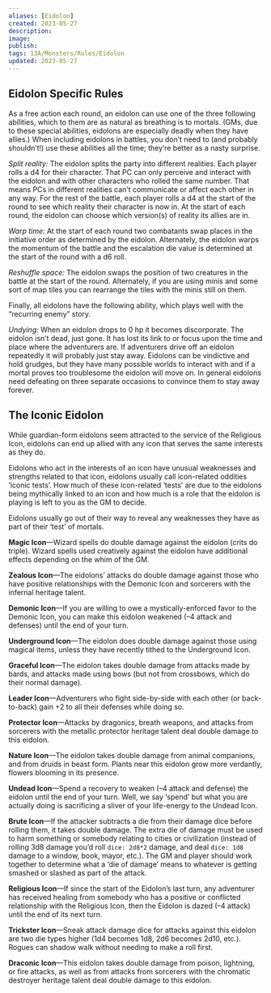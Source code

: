 ```yaml
---
aliases: [Eidolon]
created: 2023-05-27
description: 
image: 
publish: 
tags: 13A/Monsters/Rules/Eidolon
updated: 2023-05-27
---
```


## Eidolon Specific Rules 

As a free action each round, an eidolon can use one of the three
following abilities, which to them are as natural as breathing is to
mortals. (GMs, due to these special abilities, eidolons are especially
deadly when they have allies.) When including eidolons in battles, you
don’t need to (and probably shouldn’t!) use these abilities all the
time; they’re better as a nasty surprise.

*Split reality:* The eidolon splits the party into different realities. Each player rolls a d4 for their character. That PC can only perceive and interact with the eidolon and with other characters who rolled the same number. That means PCs in different realities can’t communicate or affect each other in any way. For the rest of the battle, each player rolls a d4 at the start of the round to see which reality their character is now in. At the start of each round, the eidolon can choose which version(s) of reality its allies are in.

*Warp time:* At the start of each round two combatants swap places in the initiative order as determined by the eidolon. Alternately, the eidolon warps the momentum of the battle and the escalation die value is determined at the start of the round with a d6 roll.

*Reshuffle space:* The eidolon swaps the position of two creatures in
the battle at the start of the round. Alternately, if you are using
minis and some sort of map tiles you can rearrange the tiles with the
minis still on them.

Finally, all eidolons have the following ability, which plays well with
the “recurring enemy” story.

*Undying:* When an eidolon drops to 0 hp it becomes discorporate. The eidolon isn’t dead, just gone. It has lost its link to or focus upon the time and place where the adventurers are. If adventurers drive off an eidolon repeatedly it will probably just stay away. Eidolons can be vindictive and hold grudges, but they have many possible worlds to interact with and if a mortal proves too troublesome the eidolon will move on. In general eidolons need defeating on three separate occasions to convince them to stay away forever.

## The Iconic Eidolon

While guardian-form eidolons seem attracted to the service of the
Religious Icon, eidolons can end up allied with any icon that serves the
same interests as they do.

Eidolons who act in the interests of an icon have unusual weaknesses and strengths related to that icon, eidolons usually call icon-related oddities ‘iconic tests’. How much of these icon-related ‘tests’ are due to the eidolons being mythically linked to an icon and how much is a role that the eidolon is playing is left to you as the GM to decide.

Eidolons usually go out of their way to reveal any weaknesses they have as part of their ‘test’ of mortals. 

**Magic Icon**—Wizard spells do double damage against the eidolon (crits do triple). Wizard spells used creatively against the eidolon have additional effects depending on the whim of the GM. 


**Zealous Icon**—The eidolons’ attacks do double damage against those who have positive relationships with the Demonic Icon and sorcerers with the infernal heritage talent.

**Demonic Icon**—If you are willing to owe a mystically-enforced favor to the Demonic Icon, you can make this eidolon weakened (–4 attack and defenses) until the end of your turn.

**Underground Icon**—The eidolon does double damage against those using magical items, unless they have recently tithed to the Underground Icon.

**Graceful Icon**—The eidolon takes double damage from attacks made by bards, and attacks made using bows (but not from crossbows, which do their normal damage).

**Leader Icon**—Adventurers who fight side-by-side with each other (or back-to-back) gain +2 to all their defenses while doing so.

**Protector Icon**—Attacks by dragonics, breath weapons, and attacks from sorcerers with the metallic protector heritage talent deal double damage to this eidolon.

**Nature Icon**—The eidolon takes double damage from animal companions, and from druids in beast form. Plants near this eidolon grow more verdantly, flowers blooming in its presence.

**Undead Icon**—Spend a recovery to weaken (–4 attack and defense) the eidolon until the end of your turn. Well, we say ‘spend’ but what you are actually doing is sacrificing a sliver of your life-energy to the Undead Icon.

**Brute Icon**—If the attacker subtracts a die from their damage dice before rolling them, it takes double damage. The extra die of damage must be used to harm something or somebody relating to cities or civilization (instead of rolling 3d8 damage you’d roll `dice: 2d8*2` damage, and deal `dice: 1d8` damage to a window, book, mayor, etc.). The GM and player should work together to determine what a ‘die of damage’ means to whatever is getting smashed or slashed as part of the attack.

**Religious Icon**—If since the start of the Eidolon’s last turn, any adventurer has received healing from somebody who has a positive or conflicted relationship with the Religious Icon, then the Eidolon is dazed (–4 attack) until the end of its next turn.

**Trickster Icon**—Sneak attack damage dice for attacks against this eidolon are two die types higher (1d4 becomes 1d8, 2d6 becomes 2d10, etc.). Rogues can shadow walk without needing to make a roll first.

**Draconic Icon**—This eidolon takes double damage from poison, lightning, or fire attacks, as well as from attacks from sorcerers with the chromatic destroyer heritage talent deal double damage to this eidolon.